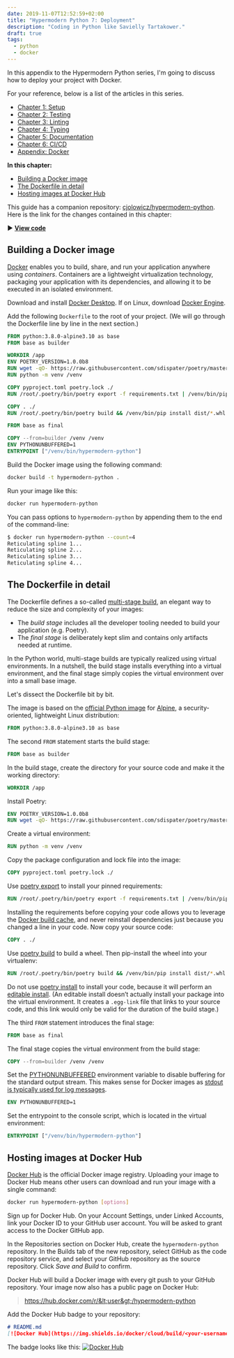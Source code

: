 ```yaml
--- 
date: 2019-11-07T12:52:59+02:00
title: "Hypermodern Python 7: Deployment"
description: "Coding in Python like Savielly Tartakower."
draft: true
tags:
  - python
  - docker
---
```


In this appendix to the Hypermodern Python series, I'm going to discuss how
to deploy your project with Docker.

For your reference, below is a list of the articles in this series.

- [Chapter 1: Setup](../hypermodern-python-01-setup)
- [Chapter 2: Testing](../hypermodern-python-02-testing)
- [Chapter 3: Linting](../hypermodern-python-03-linting)
- [Chapter 4: Typing](../hypermodern-python-04-typing)
- [Chapter 5: Documentation](../hypermodern-python-05-documentation)
- [Chapter 6: CI/CD](../hypermodern-python-06-ci-cd)
- [Appendix: Docker](../hypermodern-python-07-deployment)

<!-- markdown-toc start - Don't edit this section. Run M-x markdown-toc-refresh-toc -->
**In this chapter:**

- [Building a Docker image](#building-a-docker-image)
- [The Dockerfile in detail](#the-dockerfile-in-detail)
- [Hosting images at Docker Hub](#hosting-images-at-docker-hub)

<!-- markdown-toc end -->

This guide has a companion repository:
[cjolowicz/hypermodern-python](https://github.com/cjolowicz/hypermodern-python).
Here is the link for the changes contained in this chapter:

▶ **[View code](https://github.com/cjolowicz/hypermodern-python/compare/chapter06...chapter07)**

## Building a Docker image

[Docker](https://www.docker.com/) enables you to build, share, and run your
application anywhere using *containers*. Containers are a lightweight
virtualization technology, packaging your application with its dependencies, and
allowing it to be executed in an isolated environment.

Download and install [Docker Desktop](https://docker.com/get-started). If on
Linux, download [Docker
Engine](https://hub.docker.com/search?type=edition&offering=community).

Add the following `Dockerfile` to the root of your project. (We will go through
the Dockerfile line by line in the next section.)

```Dockerfile
FROM python:3.8.0-alpine3.10 as base
FROM base as builder

WORKDIR /app
ENV POETRY_VERSION=1.0.0b8
RUN wget -qO- https://raw.githubusercontent.com/sdispater/poetry/master/get-poetry.py | python
RUN python -m venv /venv

COPY pyproject.toml poetry.lock ./
RUN /root/.poetry/bin/poetry export -f requirements.txt | /venv/bin/pip install -r /dev/stdin

COPY . ./
RUN /root/.poetry/bin/poetry build && /venv/bin/pip install dist/*.whl

FROM base as final

COPY --from=builder /venv /venv
ENV PYTHONUNBUFFERED=1
ENTRYPOINT ["/venv/bin/hypermodern-python"]
```

Build the Docker image using the following command:

```sh
docker build -t hypermodern-python .
```

Run your image like this:

```sh
docker run hypermodern-python
```

You can pass options to `hypermodern-python` by appending them to the end of the
command-line:

```sh
$ docker run hypermodern-python --count=4
Reticulating spline 1...
Reticulating spline 2...
Reticulating spline 3...
Reticulating spline 4...
```

## The Dockerfile in detail

The Dockerfile defines a so-called [multi-stage
build](https://docs.docker.com/develop/develop-images/multistage-build/), an
elegant way to reduce the size and complexity of your images:

- The *build stage* includes all the developer tooling needed to build your
  application (e.g. Poetry).
- The *final stage* is deliberately kept slim and contains only artifacts needed
  at runtime.

In the Python world, multi-stage builds are typically realized using virtual
environments. In a nutshell, the build stage installs everything into a virtual
environment, and the final stage simply copies the virtual environment over into
a small base image.

Let's dissect the Dockerfile bit by bit.

The image is based on the [official Python
image](https://hub.docker.com/_/python) for [Alpine](https://alpinelinux.org/),
a security-oriented, lightweight Linux distribution:

```Dockerfile
FROM python:3.8.0-alpine3.10 as base
```

The second `FROM` statement starts the build stage:

```Dockerfile
FROM base as builder
```

In the build stage, create the directory for your source code and make it the
working directory:

```Dockerfile
WORKDIR /app
```

Install Poetry:

```Dockerfile
ENV POETRY_VERSION=1.0.0b8
RUN wget -qO- https://raw.githubusercontent.com/sdispater/poetry/master/get-poetry.py | python
```

Create a virtual environment:

```Dockerfile
RUN python -m venv /venv
```

Copy the package configuration and lock file into the image:

```Dockerfile
COPY pyproject.toml poetry.lock ./
```

Use [poetry export](https://poetry.eustace.io/docs/cli/#export) to install your
pinned requirements:

```Dockerfile
RUN /root/.poetry/bin/poetry export -f requirements.txt | /venv/bin/pip install -r /dev/stdin
```

Installing the requirements before copying your code allows you to leverage the
[Docker build
cache](https://docs.docker.com/develop/develop-images/dockerfile_best-practices/#leverage-build-cache),
and never reinstall dependencies just because you changed a line in your code.
Now copy your source code:

```Dockerfile
COPY . ./
```

Use [poetry build](https://poetry.eustace.io/docs/cli/#build) to build a wheel. Then
pip-install the wheel into your virtualenv:

```Dockerfile
RUN /root/.poetry/bin/poetry build && /venv/bin/pip install dist/*.whl
```

Do not use [poetry install](https://poetry.eustace.io/docs/cli/#install) to
install your code, because it will perform an [editable
install](https://pip.pypa.io/en/stable/reference/pip_install/#editable-installs).
(An editable install doesn’t actually install your package into the virtual
environment. It creates a `.egg-link` file that links to your source code, and
this link would only be valid for the duration of the build stage.)

The third `FROM` statement introduces the final stage:

```Dockerfile
FROM base as final
```

The final stage copies the virtual environment from the build stage:

```Dockerfile
COPY --from=builder /venv /venv
```

Set the
[PYTHONUNBUFFERED](https://docs.python.org/3/using/cmdline.html#envvar-PYTHONUNBUFFERED)
environment variable to disable buffering for the standard output stream. This
makes sense for Docker images as [stdout is typically used for log
messages](https://12factor.net/logs).

```Dockerfile
ENV PYTHONUNBUFFERED=1
```

Set the entrypoint to the console script, which is located in the virtual
environment:

```Dockerfile
ENTRYPOINT ["/venv/bin/hypermodern-python"]
```

## Hosting images at Docker Hub

[Docker Hub](https://hub.docker.com/) is the official Docker image registry.
Uploading your image to Docker Hub means other users can download and run your
image with a single command:

```sh
docker run hypermodern-python [options]
```

Sign up for Docker Hub. On your Account Settings, under Linked Accounts, link
your Docker ID to your GitHub user account. You will be asked to grant access to
the Docker GitHub app.

In the Repositories section on Docker Hub, create the `hypermodern-python`
repository. In the Builds tab of the new repository, select GitHub as the code
repository service, and select your GitHub repository as the source repository.
Click *Save and Build* to confirm.

Docker Hub will build a Docker image with every git push to your GitHub
repository. Your image now also has a public page on Docker Hub:

> https://hub.docker.com/r/&lt;user&gt;/hypermodern-python

Add the Docker Hub badge to your repository:

```markdown
# README.md
[![Docker Hub](https://img.shields.io/docker/cloud/build/<your-username>/hypermodern-python.svg)](https://hub.docker.com/r/<your-username>/hypermodern-python)
```

The badge looks like this: [![Docker
Hub](https://img.shields.io/docker/cloud/build/cjolowicz/hypermodern-python.svg)](https://hub.docker.com/r/cjolowicz/hypermodern-python)
